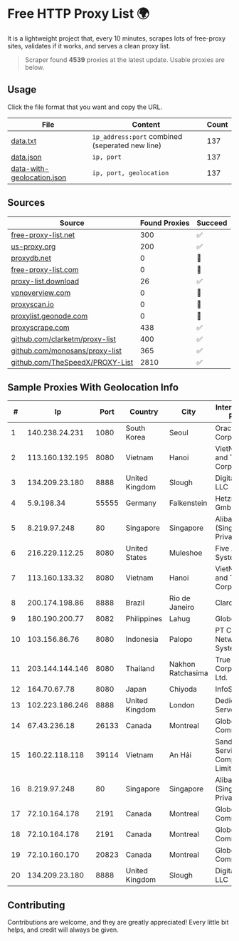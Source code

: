 
# Free HTTP Proxy List 🌍

It is a lightweight project that, every 10 minutes, scrapes lots of free-proxy sites, validates if it works, and serves a clean proxy list.


> Scraper found **4539** proxies at the latest update. Usable proxies are below.

## Usage

Click the file format that you want and copy the URL.


|File|Content|Count|
|----|-------|-----|
|[data.txt](https://raw.githubusercontent.com/themiralay/Proxy-List-World/master/data.txt)|`ip_address:port` combined (seperated new line)|137|
|[data.json](https://raw.githubusercontent.com/themiralay/Proxy-List-World/master/data.json)|`ip, port`|137|
|[data-with-geolocation.json](https://raw.githubusercontent.com/themiralay/Proxy-List-World/master/data-with-geolocation.json)|`ip, port, geolocation`|137|

## Sources

|Source|Found Proxies|Succeed|
|------|-------------|-------|
|[free-proxy-list.net](https://free-proxy-list.net)|300|✅|
|[us-proxy.org](https://www.us-proxy.org)|200|✅|
|[proxydb.net](http://proxydb.net)|0|🚫|
|[free-proxy-list.com](https://free-proxy-list.com/?page=&port=&type%5B%5D=http&type%5B%5D=https&up_time=0&search=Search)|0|🚫|
|[proxy-list.download](https://www.proxy-list.download/HTTP)|26|✅|
|[vpnoverview.com](https://vpnoverview.com/privacy/anonymous-browsing/free-proxy-servers)|0|🚫|
|[proxyscan.io](https://www.proxyscan.io)|0|🚫|
|[proxylist.geonode.com](https://proxylist.geonode.com/api/proxy-list?limit=300&page=1&sort_by=lastChecked&sort_type=desc&protocols=http,https)|0|🚫|
|[proxyscrape.com](https://api.proxyscrape.com/v2/?request=displayproxies&protocol=http&timeout=10000&country=all&ssl=all&anonymity=all)|438|✅|
|[github.com/clarketm/proxy-list](https://raw.githubusercontent.com/clarketm/proxy-list/master/proxy-list-raw.txt)|400|✅|
|[github.com/monosans/proxy-list](https://raw.githubusercontent.com/monosans/proxy-list/main/proxies/http.txt)|365|✅|
|[github.com/TheSpeedX/PROXY-List](https://raw.githubusercontent.com/TheSpeedX/PROXY-List/master/http.txt)|2810|✅|


## Sample Proxies With Geolocation Info

|#|Ip|Port|Country|City|Internet Service Provider|
|-|--|----|-------|----|-------------------------|
|1|140.238.24.231|1080|South Korea|Seoul|Oracle Corporation|
|2|113.160.132.195|8080|Vietnam|Hanoi|VietNam Post and Telecom Corporation|
|3|134.209.23.180|8888|United Kingdom|Slough|DigitalOcean, LLC|
|4|5.9.198.34|55555|Germany|Falkenstein|Hetzner Online GmbH|
|5|8.219.97.248|80|Singapore|Singapore|Alibaba Cloud (Singapore) Private Limited|
|6|216.229.112.25|8080|United States|Muleshoe|Five Area Systems, LLC|
|7|113.160.133.32|8080|Vietnam|Hanoi|VietNam Post and Telecom Corporation|
|8|200.174.198.86|8888|Brazil|Rio de Janeiro|Claro S.A|
|9|180.190.200.77|8082|Philippines|Lahug|Globe Telecom|
|10|103.156.86.76|8080|Indonesia|Palopo|PT Chacha Networking System|
|11|203.144.144.146|8080|Thailand|Nakhon Ratchasima|True Internet Corporation CO. Ltd.|
|12|164.70.67.78|8080|Japan|Chiyoda|InfoSphere|
|13|102.223.186.246|8888|United Kingdom|London|Dedicated Servers|
|14|67.43.236.18|26133|Canada|Montreal|GloboTech Communications|
|15|160.22.118.118|39114|Vietnam|An Hải|Sandclock Service Trading Company Limited|
|16|8.219.97.248|80|Singapore|Singapore|Alibaba Cloud (Singapore) Private Limited|
|17|72.10.164.178|2191|Canada|Montreal|GloboTech Communications|
|18|72.10.164.178|2191|Canada|Montreal|GloboTech Communications|
|19|72.10.160.170|20823|Canada|Montreal|GloboTech Communications|
|20|134.209.23.180|8888|United Kingdom|Slough|DigitalOcean, LLC|



## Contributing

Contributions are welcome, and they are greatly appreciated! Every
little bit helps, and credit will always be given.

